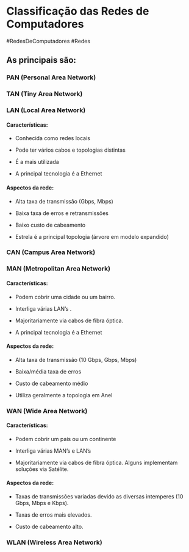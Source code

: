 # Classificação das Redes de Computadores

#RedesDeComputadores #Redes 


## As principais são:

### PAN (Personal Area Network)

### TAN (Tiny Area Network)

### LAN (Local Area Network)

#### Características:

- Conhecida como redes locais

- Pode ter vários cabos e topologias distintas

- É a mais utilizada

- A principal tecnologia é a Ethernet

#### Aspectos da rede:

- Alta taxa de transmissão (Gbps, Mbps)

- Baixa taxa de erros e retransmissões

- Baixo custo de cabeamento

- Estrela é a principal topologia (árvore em modelo expandido)


### CAN (Campus Area Network)

### MAN (Metropolitan Area Network)

#### Características:

- Podem cobrir uma cidade ou um bairro.

- Interliga várias LAN’s .

- Majoritariamente via cabos de fibra óptica.

- A principal tecnologia é a Ethernet


#### Aspectos da rede:

- Alta taxa de transmissão (10 Gbps, Gbps, Mbps)

- Baixa/média taxa de erros

- Custo de cabeamento médio

- Utiliza geralmente a topologia em Anel


### WAN (Wide Area Network)

#### Características:

- Podem cobrir um país ou um continente

- Interliga várias MAN’s e LAN’s

- Majoritariamente via cabos de fibra óptica. Alguns implementam soluções via Satélite.

#### Aspectos da rede:

- Taxas de transmissões variadas devido as diversas intemperes (10 Gbps, Mbps e Kbps).

- Taxas de erros mais elevados.

- Custo de cabeamento alto.


### WLAN (Wireless Area Network)


